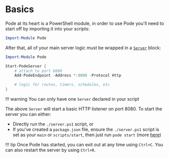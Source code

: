 # Basics

Pode at its heart is a PowerShell module, in order to use Pode you'll need to start off by importing it into your scripts:

```powershell
Import-Module Pode
```

After that, all of your main server logic must be wrapped in a [`Server`](../../Functions/Core/Server) block:

```powershell
Import-Module Pode

Start-PodeServer {
    # attach to port 8080
    Add-PodeEndpoint -Address *:8080 -Protocol Http

    # logic for routes, timers, schedules, etc
}
```

!!! warning
    You can only have one `Server` declared in your script

The above `Server` will start a basic HTTP listener on port 8080. To start the server you can either:

* Directly run the `./server.ps1` script, or
* If you've created a `package.json` file, ensure the `./server.ps1` script is set as your `main` or `scripts/start`, then just run `pode start` (more [here](../../Getting-Started/CLI))

!!! tip
    Once Pode has started, you can exit out at any time using `Ctrl+C`. You can also restart the server by using `Ctrl+R`.

